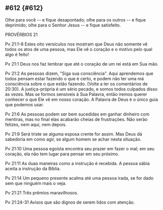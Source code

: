 ## #612 {#612}

Olhe para você -- e fique desapontado; olhe para os outros -- e fique deprimido; olhe para o Senhor Jesus -- e fique satisfeito.

PROVÉRBIOS 21

Pv 21:1-8 Estes oito versículos nos mostram que Deus não somente vê todos os atos de uma pessoa, mas Ele vê o coração e o motivo pelo qual algo é feito!

Pv 21:1 Deus nos faz lembrar que até o coração de um rei está em Sua mão.

Pv 21:2 As pessoas dizem, &quot;Siga sua consciência&quot;. Aqui aprendemos que todos pensam estar fazendo o que é certo, e podem não ter uma má consciência sobre o que estão fazendo. (Volte a ler os comentários de 20:30). A justiça-própria é um sério pecado, e somos todos culpados disso às vezes. Mas se formos sensíveis à Sua Palavra, então iremos querer conhecer o que Ele vê em nosso coração. A Palavra de Deus é o único guia que podemos usar.

Pv 21:6 As pessoas podem ser bem sucedidas em ganhar dinheiro com mentiras, mas no final elas acabarão cheias de frustrações. Não serão felizes, nem aqui, nem depois.

Pv 21:9 Será triste se alguma esposa crente for assim. Mas Deus dá sabedoria em como agir, se algum homem se achar nesta situação.

Pv 21:10 Uma pessoa egoísta encontra seu prazer em fazer o mal; em seu coração, ela não tem lugar para pensar em seu próximo.

Pv 21:11 As duas maneiras como a instrução é recebida. A pessoa sábia aceita a instrução da Bíblia.

Pv 21:14 Um pequeno presente acalma até uma pessoa irada, se for dado sem que ninguém mais o veja.

Pv 21:21 Três prêmios maravilhosos.

Pv 21:24-31 Avisos que são dignos de serem lidos com atenção.